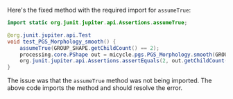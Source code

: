 Here's the fixed method with the required import for `assumeTrue`:

```java
import static org.junit.jupiter.api.Assertions.assumeTrue;

@org.junit.jupiter.api.Test
void test_PGS_Morphology_smooth() {
    assumeTrue(GROUP_SHAPE.getChildCount() == 2);
    processing.core.PShape out = micycle.pgs.PGS_Morphology.smooth(GROUP_SHAPE, 0.5);
    org.junit.jupiter.api.Assertions.assertEquals(2, out.getChildCount());
}
```

The issue was that the `assumeTrue` method was not being imported. The above code imports the method and should resolve the error.